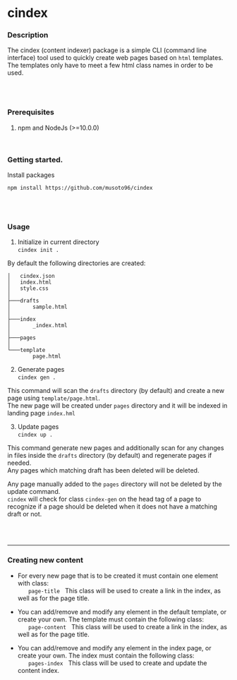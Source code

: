# cindex

### Description
The cindex (content indexer) package is a simple CLI (command line interface) tool used to quickly create web pages based on `html` templates.\
The templates only have to meet a few html class names in order to be used. 

&nbsp;\
&nbsp;

### Prerequisites
1. npm and NodeJs (>=10.0.0)

&nbsp;

### Getting started.
Install packages
```
npm install https://github.com/musoto96/cindex
```


&nbsp;\
&nbsp;

### Usage

1. Initialize in current directory\
```cindex init .```


By default the following directories are created:
```
│   cindex.json
│   index.html
│   style.css
│
├───drafts
│       sample.html
│       
├───index
│       _index.html
│
├───pages
│
└───template
        page.html
```

2. Generate pages\
```cindex gen .```

This command will scan the `drafts` directory (by default) and create a new page using `template/page.html`.\
The new page will be created under `pages` directory and it will be indexed in landing page `index.hml`

3. Update pages\
```cindex up .```

This command generate new pages and additionally scan for any changes in files inside the `drafts` directory (by default) and regenerate pages if needed.\
Any pages which matching draft has been deleted will be deleted.

Any page manually added to the `pages` directory will not be deleted by the update command.\
`cindex` will check for class `cindex-gen` on the head tag of a page to recognize if a page should be deleted when it does not have a matching draft or not.

&nbsp;\
&nbsp;

---

### Creating new content

* For every new page that is to be created it must contain one element with class:\
&nbsp;&nbsp;&nbsp;&nbsp;&nbsp;&nbsp;`page-title` &nbsp; This class will be used to create a link in the index, as well as for the page title.

* You can add/remove and modify any element in the default template, or create your own. The template must contain the following class:\
&nbsp;&nbsp;&nbsp;&nbsp;&nbsp;&nbsp;`page-content` &nbsp; This class will be used to create a link in the index, as well as for the page title.

* You can add/remove and modify any element in the index page, or create your own. The index must contain the following class:\
&nbsp;&nbsp;&nbsp;&nbsp;&nbsp;&nbsp;`pages-index` &nbsp; This class will be used to create and update the content index.

&nbsp;\
&nbsp;